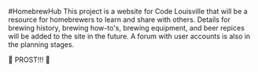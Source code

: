 #HomebrewHub
This project is a website for Code Louisville that will be a resource for homebrewers to learn and share with others.
Details for brewing history, brewing how-to's, brewing equipment, and beer repices will be added to the site in the future.
A forum with user accounts is also in the planning stages. 

:beers: PROST!!! :beers:
